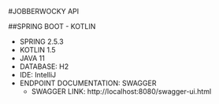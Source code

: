 #JOBBERWOCKY API

##SPRING BOOT - KOTLIN
- SPRING 2.5.3
- KOTLIN 1.5
- JAVA 11
- DATABASE: H2
- IDE: IntelliJ
- ENDPOINT DOCUMENTATION: SWAGGER
    - SWAGGER LINK: http://localhost:8080/swagger-ui.html
